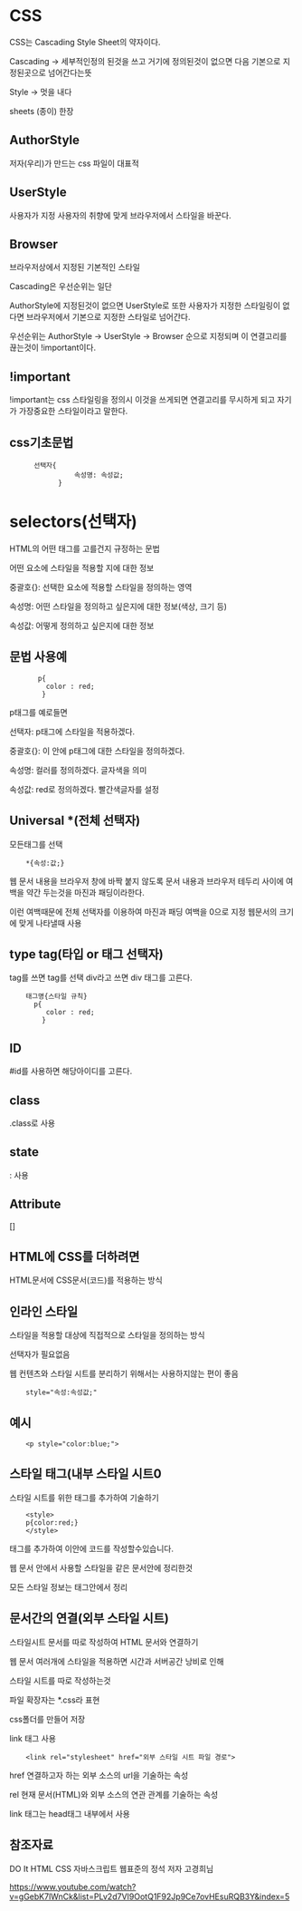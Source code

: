 CSS
===

CSS는 Cascading Style Sheet의 약자이다.

Cascading -> 세부적인정의 된것을 쓰고 거기에 정의된것이 없으면 다음 기본으로 지정된곳으로 넘어간다는뜻

Style -> 멋을 내다

sheets (종이) 한장


AuthorStyle
---

저자(우리)가 만드는 css 파일이 대표적


UserStyle
---

사용자가 지정 사용자의 취향에 맞게 브라우저에서 스타일을 바꾼다.


Browser
---

브라우저상에서 지정된 기본적인 스타일

Cascading은 우선순위는 일단

AuthorStyle에 지정된것이 없으면 UserStyle로 또한 사용자가 지정한 스타일링이 없다면 브라우저에서 기본으로 지정한 스타일로 넘어간다.

우선순위는 AuthorStyle -> UserStyle -> Browser 순으로 지정되며 이 연결고리를 끊는것이 !important이다.

!important
----

!important는 css 스타일링을 정의시 이것을 쓰게되면 연결고리를 무시하게 되고 자기가 가장중요한 스타일이라고 말한다.


css기초문법
---

          선택자{
                    속성명: 속성값;
                }

selectors(선택자)
====

HTML의 어떤 태그를 고를건지 규정하는 문법

어떤 요소에 스타일을 적용할 지에 대한 정보

중괄호{}: 선택한 요소에 적용할 스타일을 정의하는 영역

속성명: 어떤 스타일을 정의하고 싶은지에 대한 정보(색상, 크기 등)

속성값: 어떻게 정의하고 싶은지에 대한 정보


문법 사용예
---

           p{
             color : red;
            }
                
p태그를 예로들면

선택자: p태그에 스타일을 적용하겠다.

중괄호{}: 이 안에 p태그에 대한 스타일을 정의하겠다.

속성명:  컬러를 정의하겠다. 글자색을 의미

속성값: red로 정의하겠다. 빨간색글자를 설정





Universal *(전체 선택자)
---

모든태그를 선택

        *{속성:값;}

 웹 문서 내용을 브라우저 창에 바짝 붙지 않도록 문서 내용과 브라우저 테두리 사이에 여백을 약간 두는것을 마진과 패딩이라한다.

 이런 여백때문에 전체 선택자를 이용하여 마진과 패딩 여백을 0으로 지정  웹문서의 크기에 맞게 나타낼때 사용

type tag(타입 or 태그 선택자)
---

tag를 쓰면 tag를 선택 div라고 쓰면 div 태그를 고른다.

        태그명{스타일 규칙}
          p{
             color : red;
            }
        
    
ID
---

#id를 사용하면 해당아이디를 고른다.

class
---

.class로 사용

state
---

: 사용

Attribute
---

[]

HTML에 CSS를 더하려면
---

HTML문서에 CSS문서(코드)를 적용하는 방식



인라인 스타일
---

스타일을 적용할 대상에 직접적으로 스타일을 정의하는 방식

선택자가 필요없음

웹 컨텐츠와 스타일 시트를 분리하기 위해서는 사용하지않는 편이 좋음

        style="속성:속성값;"

예시
---


        <p style="color:blue;">

스타일 태그(내부 스타일 시트0
---


스타일 시트를 위한 태그를 추가하여 기술하기

        <style>
        p{color:red;}
        </style>

태그를 추가하여  이안에 코드를 작성할수있습니다.

웹 문서 안에서 사용할 스타일을 같은 문서안에 정리한것

모든 스타일 정보는 <head> 태그안에서 정리



문서간의 연결(외부 스타일 시트)
--


스타일시트 문서를 따로 작성하여 HTML 문서와 연결하기

웹 문서 여러개에 스타일을 적용하면 시간과 서버공간 낭비로 인해 

스타일 시트를 따로 작성하는것

파일 확장자는 *.css라 표현

css폴더를 만들어 저장

link 태그 사용

        <link rel="stylesheet" href="외부 스타일 시트 파일 경로">

href 연결하고자 하는 외부 소스의 url을 기술하는 속성

rel 현재 문서(HTML)와 외부 소스의 연관 관계를 기술하는 속성

link 태그는 head태그 내부에서 사용




참조자료
--

DO It HTML CSS 자바스크립트 웹표준의 정석 저자 고경희님

https://www.youtube.com/watch?v=gGebK7lWnCk&list=PLv2d7VI9OotQ1F92Jp9Ce7ovHEsuRQB3Y&index=5
